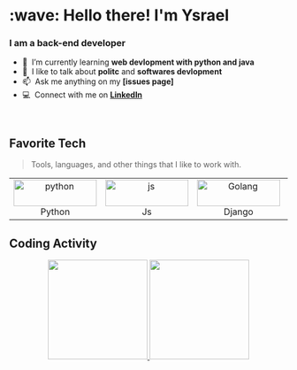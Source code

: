 
 
</div>
      <h1 align="left" id="macropower-title">:wave: Hello there! I'm Ysrael</h1>
<h3 align="left">I am a back-end developer</h3>

<p align="left">





- :seedling: &nbsp;I’m currently learning **web devlopment with python and java**
- :speech_balloon: &nbsp;I like to talk about **politc** and **softwares devlopment**
- :mailbox: &nbsp;Ask me anything on my **[issues page]**
- :computer: &nbsp;Connect with me on **[LinkedIn]**

<br>

<h2 align="left" id="macropower-tech">Favorite Tech</h2>

> Tools, languages, and other things that I like to work with.
<center>
<table>
  <tr>
    <td align="center" width="96">
      <a href="#macropower-tech">
        <img src="https://img.shields.io/badge/Python-3776AB?style=for-the-badge&logo=python&logoColor=white" width="150" height="48" alt="python" />
      </a>
      <br>Python
    </td>
    <td align="center" width="96">
      <a href="#macropower-tech">
        <img src="https://img.shields.io/badge/JavaScript-F7DF1E?style=for-the-badge&logo=javascript&logoColor=black" width="150" height="48" alt="js" />
      </a>
      <br>Js
    </td>
    <td align="center" width="96">
      <a href="#macropower-tech">
        <img src="https://img.shields.io/badge/Django-092E20?style=for-the-badge&logo=django&logoColor=white" width="150" height="48" alt="Golang" />
      </a>
      <br>Django
    </td>
    <td align="center" width="96">
      <a href="#macropower-tech">
        <img src="https://img.shields.io/badge/HTML5-E34F26?style=for-the-badge&logo=html5&logoColor=white" width="150" height="48" alt="Jsonnet" />
      </a>
      <br>Html5
    </td>
    <td align="center" width="96">
      <a href="#macropower-tech">
        <img src="https://img.shields.io/badge/CSS3-1572B6?style=for-the-badge&logo=css3&logoColor=white" width="150" height="48" alt="TypeScript" />
      </a>
      <br>Css
    </td>
    <td align="center" width="96">
      <a href="#macropower-tech">
        <img src="https://img.shields.io/badge/Bootstrap-563D7C?style=for-the-badge&logo=bootstrap&logoColor=white" width="150" height="48" alt="JavaScript" />
      </a>
      <br>Bootstrap
   
  </tr>
</table>
</center>
<h2 align="left">Coding Activity</h2>

 <div align="center">
  <a href="https://github.com/ysrael12">
  <img height="180em" src="https://github-readme-stats.vercel.app/api?username=ysrael12&show_icons=true&theme=react&include_all_commits=true&count_private=true"/>
  <img height="180em" src="https://github-readme-stats.vercel.app/api/top-langs/?username=ysrael12&layout=compact&langs_count=7&theme=react"/>
</div>

<!-- links -->

[linkedin]:https://www.linkedin.com/in/ysrael-sacrati/ "Ysrael LinkedIn"
